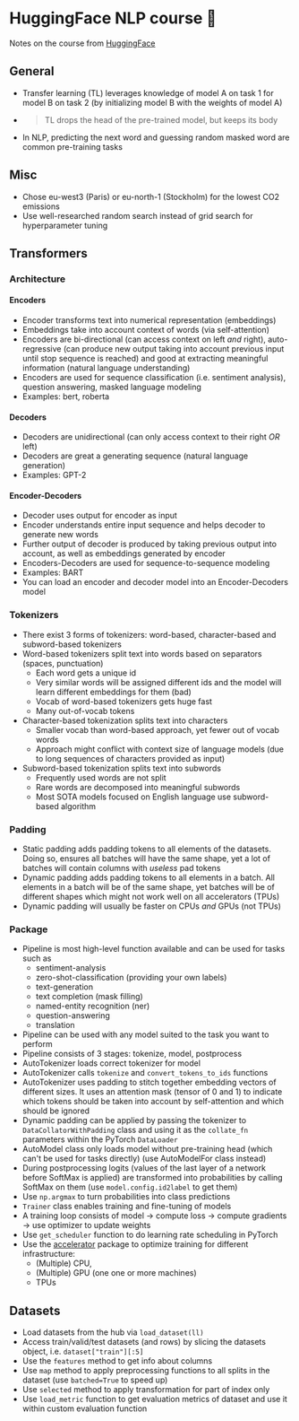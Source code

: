 # HuggingFace NLP course 🤗

Notes on the course from [HuggingFace][1]

## General

* Transfer learning (TL) leverages knowledge of model A on task 1 for model B on task 2 (by initializing model B with the weights of model A)
* >TL drops the head of the pre-trained model, but keeps its body
* In NLP, predicting the next word and guessing random masked word are common pre-training tasks

## Misc

* Chose eu-west3 (Paris) or eu-north-1 (Stockholm) for the lowest CO2 emissions
* Use well-researched random search instead of grid search for hyperparameter tuning

## Transformers

### Architecture

#### Encoders

* Encoder transforms text into numerical representation (embeddings)
* Embeddings take into account context of words (via self-attention)
* Encoders are bi-directional (can access context on left _and_ right), auto-regressive (can produce new output taking into account previous input until stop sequence is reached) and good at extracting meaningful information (natural language understanding)
* Encoders are used for sequence classification (i.e. sentiment analysis), question answering, masked language modeling
* Examples: bert, roberta

#### Decoders

* Decoders are unidirectional (can only access context to their right _OR_ left)
* Decoders are great a generating sequence (natural language generation)
* Examples: GPT-2

#### Encoder-Decoders

* Decoder uses output for encoder as input
* Encoder understands entire input sequence and helps decoder to generate new words
* Further output of decoder is produced by taking previous output into account, as well as embeddings generated by encoder
* Encoders-Decoders are used for sequence-to-sequence modeling
* Examples: BART
* You can load an encoder and decoder model into an Encoder-Decoders model

### Tokenizers

* There exist 3 forms of tokenizers: word-based, character-based and subword-based tokenizers
* Word-based tokenizers split text into words based on separators (spaces, punctuation)
    - Each word gets a unique id
    - Very similar words will be assigned different ids and the model will learn different embeddings for them (bad)
    - Vocab of word-based tokenizers gets huge fast
    - Many out-of-vocab tokens
* Character-based tokenization splits text into characters
    - Smaller vocab than word-based approach, yet fewer out of vocab words
    - Approach might conflict with context size of language models (due to long sequences of characters provided as input)
* Subword-based tokenization splits text into subwords
    - Frequently used words are not split
    - Rare words are decomposed into meaningful subwords
    - Most SOTA models focused on English language use subword-based algorithm

### Padding

* Static padding adds padding tokens to all elements of the datasets. Doing so, ensures all
batches will have the same shape, yet a lot of batches will contain columns with _useless_ pad tokens
* Dynamic padding adds padding tokens to all elements in a batch. All elements in a batch will be of the 
same shape, yet batches will be of different shapes which might not work well on all accelerators (TPUs)
* Dynamic padding will usually be faster on CPUs _and_ GPUs (not TPUs)

### Package

* Pipeline is most high-level function available and can be used for tasks such as
    - sentiment-analysis
    - zero-shot-classification (providing your own labels)
    - text-generation
    - text completion (mask filling)
    - named-entity recognition (ner)
    - question-answering
    - translation
* Pipeline can be used with any model suited to the task you want to perform
* Pipeline consists of 3 stages: tokenize, model, postprocess
* AutoTokenizer loads correct tokenizer for model
* AutoTokenizer calls `tokenize` and `convert_tokens_to_ids` functions
* AutoTokenizer uses padding to stitch together embedding vectors of different sizes. It uses an attention mask (tensor of 0 and 1) to indicate which tokens should be taken into account by self-attention and which should be ignored
* Dynamic padding can be applied by passing the tokenizer to `DataCollatorWithPadding` class and using it
as the `collate_fn` parameters within the PyTorch `DataLoader`
* AutoModel class only loads model without pre-training head (which can't be used for tasks directly) (use AutoModelFor<TASK> class instead)
* During postprocessing logits (values of the last layer of a network before SoftMax is applied) are transformed into probabilities by calling SoftMax on them (use `model.config.id2label` to get them)
* Use `np.argmax` to turn probabilities into class predictions
* `Trainer` class enables training and fine-tuning of models
* A training loop consists of model -> compute loss -> compute gradients -> use optimizer to update weights
* Use `get_scheduler` function to do learning rate scheduling in PyTorch
* Use the [accelerator][2] package to optimize training for different infrastructure:
    - (Multiple) CPU, 
    - (Multiple) GPU (one one or more machines)
    - TPUs


## Datasets

* Load datasets from the hub via `load_dataset(ll)`
* Access train/valid/test datasets (and rows) by slicing the datasets object, i.e. `dataset["train"][:5]`
* Use the `features` method to get info about columns
* Use `map` method to apply preprocessing functions to all splits in the dataset (use `batched=True` to speed up)
* Use `selected` method to apply transformation for part of index only
* Use `load_metric` function to get evaluation metrics of dataset and use it within custom evaluation function
 

[1]: https://huggingface.co/learn/nlp-course/chapter1/1
[2]: https://github.com/huggingface/accelerate